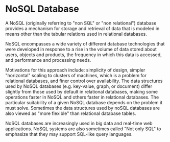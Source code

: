 # NoSQL Database

A NoSQL (originally referring to "non SQL" or "non relational") database provides a mechanism for storage and retrieval of data that is modeled in means other than the tabular relations used in relational databases.

NoSQL encompasses a wide variety of different database technologies that were developed in response to a rise in the volume of data stored about users, objects and products, the frequency in which this data is accessed, and performance and processing needs.

Motivations for this approach include: simplicity of design, simpler "horizontal" scaling to clusters of machines, which is a problem for relational databases, and finer control over availability. The data structures used by NoSQL databases (e.g. key-value, graph, or document) differ slightly from those used by default in relational databases, making some operations faster in NoSQL and others faster in relational databases. The particular suitability of a given NoSQL database depends on the problem it must solve. Sometimes the data structures used by noSQL databases are also viewed as "more flexible" than relational database tables.

NoSQL databases are increasingly used in big data and real-time web applications. NoSQL systems are also sometimes called "Not only SQL" to emphasize that they may support SQL-like query languages.